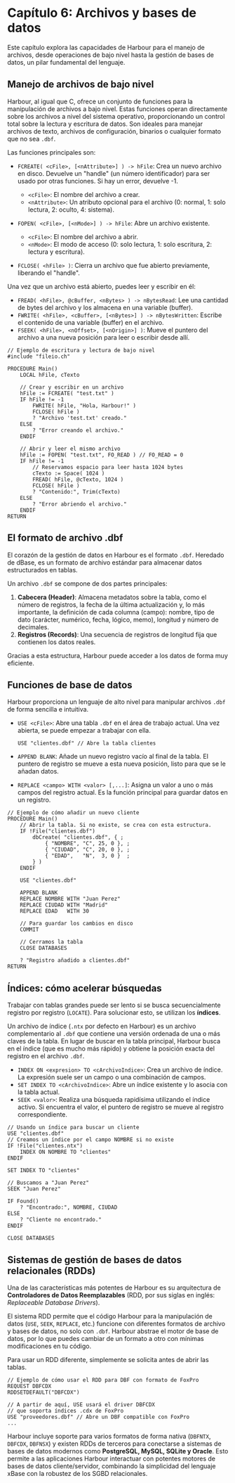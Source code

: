 # Capítulo 6: Archivos y bases de datos

Este capítulo explora las capacidades de Harbour para el manejo de archivos, desde operaciones de bajo nivel hasta la gestión de bases de datos, un pilar fundamental del lenguaje.

## Manejo de archivos de bajo nivel

Harbour, al igual que C, ofrece un conjunto de funciones para la manipulación de archivos a bajo nivel. Estas funciones operan directamente sobre los archivos a nivel del sistema operativo, proporcionando un control total sobre la lectura y escritura de datos. Son ideales para manejar archivos de texto, archivos de configuración, binarios o cualquier formato que no sea `.dbf`.

Las funciones principales son:

-   `FCREATE( <cFile>, [<nAttribute>] ) -> hFile`: Crea un nuevo archivo en disco. Devuelve un "handle" (un número identificador) para ser usado por otras funciones. Si hay un error, devuelve -1.
    -   `<cFile>`: El nombre del archivo a crear.
    -   `<nAttribute>`: Un atributo opcional para el archivo (0: normal, 1: solo lectura, 2: oculto, 4: sistema).

-   `FOPEN( <cFile>, [<nMode>] ) -> hFile`: Abre un archivo existente.
    -   `<cFile>`: El nombre del archivo a abrir.
    -   `<nMode>`: El modo de acceso (0: solo lectura, 1: solo escritura, 2: lectura y escritura).

-   `FCLOSE( <hFile> )`: Cierra un archivo que fue abierto previamente, liberando el "handle".

Una vez que un archivo está abierto, puedes leer y escribir en él:

-   `FREAD( <hFile>, @cBuffer, <nBytes> ) -> nBytesRead`: Lee una cantidad de bytes del archivo y los almacena en una variable (buffer).
-   `FWRITE( <hFile>, <cBuffer>, [<nBytes>] ) -> nBytesWritten`: Escribe el contenido de una variable (buffer) en el archivo.
-   `FSEEK( <hFile>, <nOffset>, [<nOrigin>] )`: Mueve el puntero del archivo a una nueva posición para leer o escribir desde allí.

```harbour
// Ejemplo de escritura y lectura de bajo nivel
#include "fileio.ch"

PROCEDURE Main()
    LOCAL hFile, cTexto

    // Crear y escribir en un archivo
    hFile := FCREATE( "test.txt" )
    IF hFile != -1
        FWRITE( hFile, "Hola, Harbour!" )
        FCLOSE( hFile )
        ? "Archivo 'test.txt' creado."
    ELSE
        ? "Error creando el archivo."
    ENDIF

    // Abrir y leer el mismo archivo
    hFile := FOPEN( "test.txt", FO_READ ) // FO_READ = 0
    IF hFile != -1
        // Reservamos espacio para leer hasta 1024 bytes
        cTexto := Space( 1024 )
        FREAD( hFile, @cTexto, 1024 )
        FCLOSE( hFile )
        ? "Contenido:", Trim(cTexto)
    ELSE
        ? "Error abriendo el archivo."
    ENDIF
RETURN
```

## El formato de archivo .dbf

El corazón de la gestión de datos en Harbour es el formato `.dbf`. Heredado de dBase, es un formato de archivo estándar para almacenar datos estructurados en tablas.

Un archivo `.dbf` se compone de dos partes principales:
1.  **Cabecera (Header)**: Almacena metadatos sobre la tabla, como el número de registros, la fecha de la última actualización y, lo más importante, la definición de cada columna (campo): nombre, tipo de dato (carácter, numérico, fecha, lógico, memo), longitud y número de decimales.
2.  **Registros (Records)**: Una secuencia de registros de longitud fija que contienen los datos reales.

Gracias a esta estructura, Harbour puede acceder a los datos de forma muy eficiente.

## Funciones de base de datos

Harbour proporciona un lenguaje de alto nivel para manipular archivos `.dbf` de forma sencilla e intuitiva.

-   `USE <cFile>`: Abre una tabla `.dbf` en el área de trabajo actual. Una vez abierta, se puede empezar a trabajar con ella.
    ```harbour
    USE "clientes.dbf" // Abre la tabla clientes
    ```

-   `APPEND BLANK`: Añade un nuevo registro vacío al final de la tabla. El puntero de registro se mueve a esta nueva posición, listo para que se le añadan datos.

-   `REPLACE <campo> WITH <valor> [,...]`: Asigna un valor a uno o más campos del registro actual. Es la función principal para guardar datos en un registro.

```harbour
// Ejemplo de cómo añadir un nuevo cliente
PROCEDURE Main()
    // Abrir la tabla. Si no existe, se crea con esta estructura.
    IF !File("clientes.dbf")
        dbCreate( "clientes.dbf", { ;
            { "NOMBRE", "C", 25, 0 }, ;
            { "CIUDAD", "C", 20, 0 }, ;
            { "EDAD",   "N",  3, 0 }  ;
        } )
    ENDIF

    USE "clientes.dbf"

    APPEND BLANK
    REPLACE NOMBRE WITH "Juan Perez"
    REPLACE CIUDAD WITH "Madrid"
    REPLACE EDAD   WITH 30

    // Para guardar los cambios en disco
    COMMIT

    // Cerramos la tabla
    CLOSE DATABASES

    ? "Registro añadido a clientes.dbf"
RETURN
```

## Índices: cómo acelerar búsquedas

Trabajar con tablas grandes puede ser lento si se busca secuencialmente registro por registro (`LOCATE`). Para solucionar esto, se utilizan los **índices**.

Un archivo de índice (`.ntx` por defecto en Harbour) es un archivo complementario al `.dbf` que contiene una versión ordenada de una o más claves de la tabla. En lugar de buscar en la tabla principal, Harbour busca en el índice (que es mucho más rápido) y obtiene la posición exacta del registro en el archivo `.dbf`.

-   `INDEX ON <expresion> TO <cArchivoIndice>`: Crea un archivo de índice. La expresión suele ser un campo o una combinación de campos.
-   `SET INDEX TO <cArchivoIndice>`: Abre un índice existente y lo asocia con la tabla actual.
-   `SEEK <valor>`: Realiza una búsqueda rapidísima utilizando el índice activo. Si encuentra el valor, el puntero de registro se mueve al registro correspondiente.

```harbour
// Usando un índice para buscar un cliente
USE "clientes.dbf"
// Creamos un índice por el campo NOMBRE si no existe
IF !File("clientes.ntx")
    INDEX ON NOMBRE TO "clientes"
ENDIF

SET INDEX TO "clientes"

// Buscamos a "Juan Perez"
SEEK "Juan Perez"

IF Found()
    ? "Encontrado:", NOMBRE, CIUDAD
ELSE
    ? "Cliente no encontrado."
ENDIF

CLOSE DATABASES
```

## Sistemas de gestión de bases de datos relacionales (RDDs)

Una de las características más potentes de Harbour es su arquitectura de **Controladores de Datos Reemplazables** (RDD, por sus siglas en inglés: _Replaceable Database Drivers_).

El sistema RDD permite que el código Harbour para la manipulación de datos (`USE`, `SEEK`, `REPLACE`, etc.) funcione con diferentes formatos de archivo y bases de datos, no solo con `.dbf`. Harbour abstrae el motor de base de datos, por lo que puedes cambiar de un formato a otro con mínimas modificaciones en tu código.

Para usar un RDD diferente, simplemente se solicita antes de abrir las tablas.

```harbour
// Ejemplo de cómo usar el RDD para DBF con formato de FoxPro
REQUEST DBFCDX
RDDSETDEFAULT("DBFCDX")

// A partir de aquí, USE usará el driver DBFCDX
// que soporta índices .cdx de FoxPro
USE "proveedores.dbf" // Abre un DBF compatible con FoxPro
...
```

Harbour incluye soporte para varios formatos de forma nativa (`DBFNTX`, `DBFCDX`, `DBFNSX`) y existen RDDs de terceros para conectarse a sistemas de bases de datos modernos como **PostgreSQL, MySQL, SQLite y Oracle**. Esto permite a las aplicaciones Harbour interactuar con potentes motores de bases de datos cliente/servidor, combinando la simplicidad del lenguaje xBase con la robustez de los SGBD relacionales.
